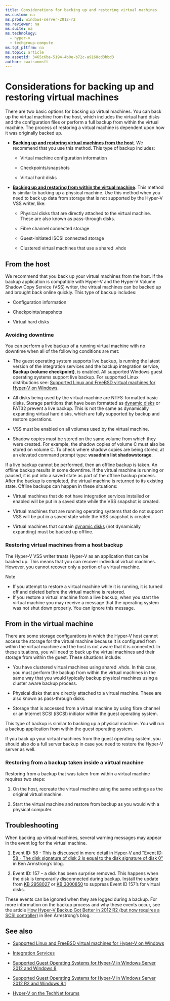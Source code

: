 ```yaml
---
title: Considerations for backing up and restoring virtual machines
ms.custom: na
ms.prod: windows-server-2012-r2
ms.reviewer: na
ms.suite: na
ms.technology: 
  - hyper-v
  - techgroup-compute
ms.tgt_pltfrm: na
ms.topic: article
ms.assetid: 3465c6ba-5194-4b0e-b72c-a9168cd3bbd3
author: cwatsonmsft
---
```

# Considerations for backing up and restoring virtual machines
There are two basic options for backing up virtual machines. You can back up the virtual machine from the host, which includes the virtual hard disks and the configuration files or perform a full backup from within the virtual machine. The process of restoring a virtual machine is dependent upon how it was originally backed up.  
  
-   **[Backing up and restoring virtual machines from the host](Considerations-for-backing-up-and-restoring-virtual-machines.md#BKMK_HOST_B)**. We recommend that you use this method. This type of backup includes:  
  
    -   Virtual machine configuration information  
  
    -   Checkpoints/snapshots  
  
    -   Virtual hard disks  
  
-   **[Backing up and restoring from within the virtual machine](Considerations-for-backing-up-and-restoring-virtual-machines.md#BKMK_VM_B)**. This method is similar to backing up a physical machine. Use this method when you need to back up data from storage that is not supported by the Hyper-V VSS writer, like:  
  
    -   Physical disks that are directly attached to the virtual machine. These are also known as pass-through disks.  
  
    -   Fibre channel connected storage  
  
    -   Guest-initiated iSCSI connected storage  
  
    -   Clustered virtual machines that use a shared .vhdx  
  
## <a name="BKMK_HOST_B"></a>From the host  
We recommend that you back up your virtual machines from the host. If the backup application is compatible with Hyper-V and the Hyper-V Volume Shadow Copy Service (VSS) writer, the virtual machines can be backed up and brought back online quickly. This type of backup includes:  
  
-   Configuration information  
  
-   Checkpoints/snapshots  
  
-   Virtual hard disks  
  
### Avoiding downtime  
You can perform a live backup of a running virtual machine with no downtime when all of the following conditions are met:  
  
-   The guest operating system supports live backup, is running the latest version of the integration services and the backup integration service, **Backup (volume checkpoint)**, is enabled.  All supported Windows guest operating systems support live backup. For supported Linux distributions see: [Supported Linux and FreeBSD virtual machines for Hyper-V on Windows](Supported-Linux-and-FreeBSD-virtual-machines-for-Hyper-V-on-Windows.md).  
  
-   All disks being used by the virtual machine are NTFS-formatted basic disks. Storage partitions that have been formatted as [dynamic disks](http://msdn.microsoft.com/library/windows/desktop/aa363785.aspx) or FAT32 prevent a live backup. This is not the same as dynamically expanding virtual hard disks, which are fully supported by backup and restore operations.  
  
-   VSS must be enabled on all volumes used by the virtual machine.  
  
-   Shadow copies must be stored on the same volume from which they were created. For example, the shadow copies of volume C must also be stored on volume C. To check where shadow copies are being stored, at an elevated command prompt type: **vssadmin list shadowstorage**.  
  
If a live backup cannot be performed, then an offline backup is taken. An offline backup results in some downtime. If the virtual machine is running or paused, it is put into a saved state as part of the offline backup process. After the backup is completed, the virtual machine is returned to its existing state. Offline backups can happen in these situations:  
  
-   Virtual machines that do not have integration services installed or enabled will be put in a saved state while the VSS snapshot is created.  
  
-   Virtual machines that are running operating systems that do not support VSS will be put in a saved state while the VSS snapshot is created.  
  
-   Virtual machines that contain [dynamic disks](http://msdn.microsoft.com/library/windows/desktop/aa363785.aspx) (not dynamically expanding) must be backed up offline.  
  
### <a name="BKMK_HOST_R"></a>Restoring virtual machines from a host backup  
The Hyper-V VSS writer treats Hyper-V as an application that can be backed up. This means that you can recover individual virtual machines. However, you cannot recover only a portion of a virtual machine.  
  
> [!NOTE]  
> -   If you attempt to restore a virtual machine while it is running, it is turned off and deleted before the virtual machine is restored.  
> -   If you restore a virtual machine from a live backup, when you start the virtual machine you may receive a message that the operating system was not shut down properly. You can ignore this message.  
  
## <a name="BKMK_VM_B"></a>From in the virtual machine  
There are some storage configurations in which the Hyper-V host cannot access the storage for the virtual machine because it is configured from within the virtual machine and the host is not aware that it is connected. In these situations, you will need to back up the virtual machines and their storage from within the guest. These situations include:  
  
-   You have clustered virtual machines using shared .vhdx.  In this case, you must perform the backup from within the virtual machines in the same way that you would typically backup physical machines using a cluster aware backup process.  
  
-   Physical disks that are directly attached to a virtual machine. These are also known as pass-through disks.  
  
-   Storage that is accessed from a virtual machine by using fibre channel or an Internet SCSI (iSCSI) initiator within the guest operating system.  
  
This type of backup is similar to backing up a physical machine. You will run a backup application from within the guest operating system.  
  
If you back up your virtual machines from the guest operating system, you should also do a full server backup in case you need to restore the Hyper-V server as well.  
  
### <a name="BKMK_VM_R"></a>Restoring from a backup taken inside a virtual machine  
Restoring from a backup that was taken from within a virtual machine requires two steps:  
  
1.  On the host, recreate the virtual machine using the same settings as the original virtual machine.  
  
2.  Start the virtual machine and restore from backup as you would with a physical computer.  
  
## Troubleshooting  
When backing up virtual machines, several warning messages may appear in the event log for the virtual machine.  
  
1.  Event ID: 58 - This is discussed in more detail in [Hyper-V and "Event ID: 58 - The disk signature of disk 2 is equal to the disk signature of disk 0"](http://blogs.msdn.com/b/virtual_pc_guy/archive/2015/03/11/hyper-v-and-quot-event-id-58-the-disk-signature-of-disk-2-is-equal-to-the-disk-signature-of-disk-0-quot.aspx) in Ben Armstrong’s blog.  
  
2.  Event ID: 157 – a disk has been surprise removed. This happens when the disk is temporarily disconnected during backup. Install the update from [KB 2958027](https://support.microsoft.com/kb/2958027) or [KB 3000850](https://support.microsoft.com/kb/3000850) to suppress Event ID 157’s for virtual disks.  
  
These events can be ignored when they are logged during a backup. For more information on the backup process and why these events occur, see the article [How Hyper-V Backup Got Better in 2012 R2 (but now requires a SCSI controller)](http://blogs.msdn.com/b/virtual_pc_guy/archive/2015/03/09/how-hyper-v-backup-got-better-in-2012-r2-but-now-requires-a-scsi-controller.aspx) in Ben Armstrong’s blog.  
  
## See also  
  
-   [Supported Linux and FreeBSD virtual machines for Hyper-V on Windows](Supported-Linux-and-FreeBSD-virtual-machines-for-Hyper-V-on-Windows.md)  
  
-   [Integration Services](Integration-Services.md)  
  
-   [Supported Guest Operating Systems for Hyper-V in Windows Server 2012 and Windows 8](assetId:///91958199-798d-4ac5-a019-3ed95c0cd2b8)  
  
-   [Supported Guest Operating Systems for Hyper-V in Windows Server 2012 R2 and Windows 8.1](assetId:///0a3a974c-1714-47c8-88ca-8c1124dda369)  
  
-   [Hyper-V on the TechNet forums](http://social.technet.microsoft.com/Forums/home?forum=winserverhyperv)  
  

